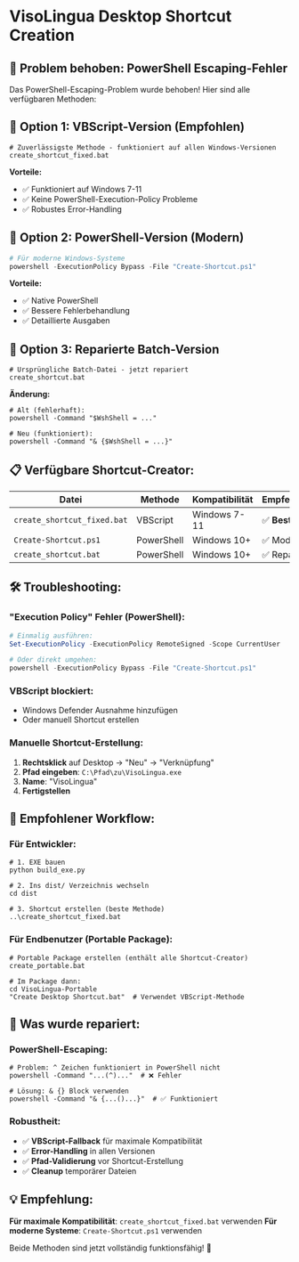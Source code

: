 # VisoLingua Desktop Shortcut Creation

## 🔧 Problem behoben: PowerShell Escaping-Fehler

Das PowerShell-Escaping-Problem wurde behoben! Hier sind alle verfügbaren Methoden:

## 🚀 Option 1: VBScript-Version (Empfohlen)

```batch
# Zuverlässigste Methode - funktioniert auf allen Windows-Versionen
create_shortcut_fixed.bat
```

**Vorteile:**
- ✅ Funktioniert auf Windows 7-11
- ✅ Keine PowerShell-Execution-Policy Probleme
- ✅ Robustes Error-Handling

## 🚀 Option 2: PowerShell-Version (Modern)

```powershell
# Für moderne Windows-Systeme
powershell -ExecutionPolicy Bypass -File "Create-Shortcut.ps1"
```

**Vorteile:**
- ✅ Native PowerShell
- ✅ Bessere Fehlerbehandlung
- ✅ Detaillierte Ausgaben

## 🚀 Option 3: Reparierte Batch-Version

```batch
# Ursprüngliche Batch-Datei - jetzt repariert
create_shortcut.bat
```

**Änderung:**
```batch
# Alt (fehlerhaft):
powershell -Command "$WshShell = ..."

# Neu (funktioniert):
powershell -Command "& {$WshShell = ...}"
```

## 📋 Verfügbare Shortcut-Creator:

| Datei | Methode | Kompatibilität | Empfehlung |
|-------|---------|---------------|------------|
| `create_shortcut_fixed.bat` | VBScript | Windows 7-11 | ✅ **Beste** |
| `Create-Shortcut.ps1` | PowerShell | Windows 10+ | ✅ Modern |
| `create_shortcut.bat` | PowerShell | Windows 10+ | ✅ Repariert |

## 🛠️ Troubleshooting:

### "Execution Policy" Fehler (PowerShell):
```powershell
# Einmalig ausführen:
Set-ExecutionPolicy -ExecutionPolicy RemoteSigned -Scope CurrentUser

# Oder direkt umgehen:
powershell -ExecutionPolicy Bypass -File "Create-Shortcut.ps1"
```

### VBScript blockiert:
- Windows Defender Ausnahme hinzufügen
- Oder manuell Shortcut erstellen

### Manuelle Shortcut-Erstellung:
1. **Rechtsklick** auf Desktop → "Neu" → "Verknüpfung"
2. **Pfad eingeben**: `C:\Pfad\zu\VisoLingua.exe`
3. **Name**: "VisoLingua"
4. **Fertigstellen**

## 🎯 Empfohlener Workflow:

### Für Entwickler:
```batch
# 1. EXE bauen
python build_exe.py

# 2. Ins dist/ Verzeichnis wechseln
cd dist

# 3. Shortcut erstellen (beste Methode)
..\create_shortcut_fixed.bat
```

### Für Endbenutzer (Portable Package):
```batch
# Portable Package erstellen (enthält alle Shortcut-Creator)
create_portable.bat

# Im Package dann:
cd VisoLingua-Portable
"Create Desktop Shortcut.bat"  # Verwendet VBScript-Methode
```

## 🔧 Was wurde repariert:

### PowerShell-Escaping:
```batch
# Problem: ^ Zeichen funktioniert in PowerShell nicht
powershell -Command "...(^)..."  # ❌ Fehler

# Lösung: & {} Block verwenden
powershell -Command "& {...()...}"  # ✅ Funktioniert
```

### Robustheit:
- ✅ **VBScript-Fallback** für maximale Kompatibilität
- ✅ **Error-Handling** in allen Versionen
- ✅ **Pfad-Validierung** vor Shortcut-Erstellung
- ✅ **Cleanup** temporärer Dateien

## 💡 Empfehlung:

**Für maximale Kompatibilität**: `create_shortcut_fixed.bat` verwenden
**Für moderne Systeme**: `Create-Shortcut.ps1` verwenden

Beide Methoden sind jetzt vollständig funktionsfähig! 🎉